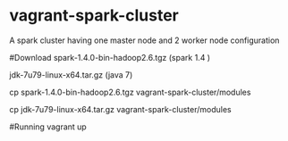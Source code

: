# vagrant-spark-cluster
A spark cluster having one master node and 2 worker node configuration 


#Download 
spark-1.4.0-bin-hadoop2.6.tgz (spark 1.4 )

jdk-7u79-linux-x64.tar.gz (java 7)

cp spark-1.4.0-bin-hadoop2.6.tgz   vagrant-spark-cluster/modules

cp jdk-7u79-linux-x64.tar.gz   vagrant-spark-cluster/modules


#Running
vagrant up
